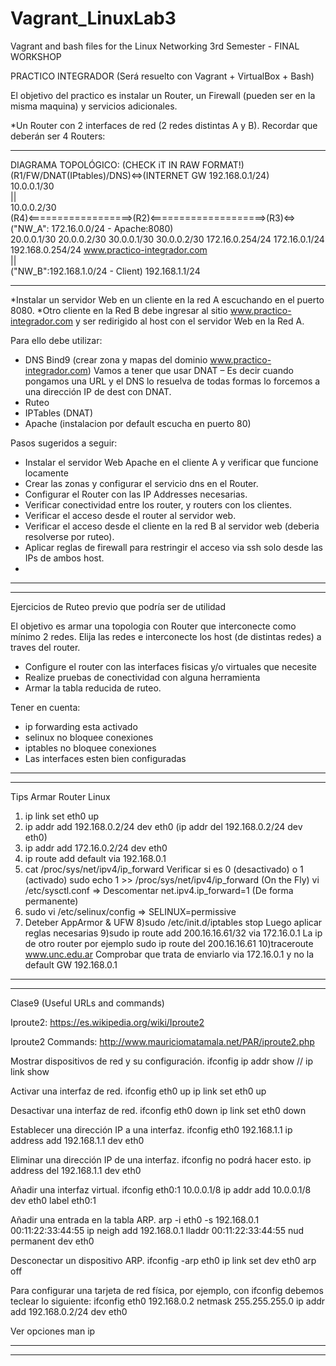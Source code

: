 # Vagrant_LinuxLab3
Vagrant and bash files for the Linux Networking 3rd Semester -  FINAL WORKSHOP

PRACTICO INTEGRADOR (Será resuelto con Vagrant + VirtualBox + Bash)

El objetivo del practico es instalar un Router, un Firewall (pueden ser en la misma maquina) y servicios adicionales.

*Un Router con 2 interfaces de red (2 redes distintas A y B). Recordar que deberán ser 4 Routers:

_____________________________________________________________________________________________________
DIAGRAMA TOPOLÓGICO: (CHECK iT IN RAW FORMAT!) 								                      
                        (R1/FW/DNAT(IPtables)/DNS)<=>(INTERNET GW 192.168.0.1/24)                    
		        10.0.0.1/30        			                                     
		         ||                                      		                     
   	      		10.0.0.2/30				 		 		             
(R4)<==================>(R2)<====================>(R3)<=>("NW_A": 172.16.0.0/24 - Apache:8080)       
20.0.0.1/30 20.0.0.2/30    30.0.0.1/30 30.0.0.2/30    172.16.0.254/24     172.16.0.1/24              
192.168.0.254/24                                                          www.practico-integrador.com                             
||					                                  
("NW_B":192.168.1.0/24 - Client)
192.168.1.1/24
_____________________________________________________________________________________________________ 
  
*Instalar un servidor Web en un cliente en la red A escuchando en el puerto 8080.
*Otro cliente en la Red B debe ingresar al sitio www.practico-integrador.com y ser redirigido al host con el servidor Web en la Red A.

Para ello debe utilizar:
* DNS Bind9 (crear zona y mapas del dominio www.practico-integrador.com)
Vamos a tener que usar DNAT – Es decir cuando pongamos una URL y el DNS lo resuelva de todas formas lo forcemos a una dirección  IP de dest con DNAT.
* Ruteo
* IPTables (DNAT)
* Apache (instalacion por default escucha en puerto 80)

Pasos sugeridos a seguir:
* Instalar el servidor Web Apache en el cliente A y verificar que funcione locamente
* Crear las zonas y configurar el servicio dns en el Router.
* Configurar el Router con las IP Addresses necesarias.
* Verificar conectividad entre los router, y routers con los clientes.
* Verificar el acceso desde el router al servidor web.
* Verificar el acceso desde el cliente en la red B al servidor web (deberia resolverse por ruteo).
* Aplicar reglas de firewall para restringir el acceso via ssh solo desde las IPs de ambos host.
* 
____________________________________________________________
____________________________________________________________

Ejercicios de Ruteo previo que podría ser de utilidad

El objetivo es armar una topologia con Router que interconecte como mínimo 2 redes. 
Elija las redes e interconecte los host (de distintas redes) a traves del router.

* Configure el router con las interfaces fisicas y/o virtuales que necesite
* Realize pruebas de conectividad con alguna herramienta
* Armar la tabla reducida de ruteo.

Tener en cuenta:
* ip forwarding esta activado
* selinux no bloquee conexiones
* iptables no bloquee conexiones
* Las interfaces esten bien configuradas

____________________________________________________________
____________________________________________________________

Tips Armar Router Linux

1) ip link set eth0 up
2) ip addr add 192.168.0.2/24 dev eth0 (ip addr del 192.168.0.2/24 dev eth0)
3) ip addr add 172.16.0.2/24 dev eth0
4) ip route add default via 192.168.0.1
5) cat /proc/sys/net/ipv4/ip_forward
Verificar si es 0 (desactivado) o 1 (activado)
sudo echo 1 >> /proc/sys/net/ipv4/ip_forward (On the Fly)
vi /etc/sysctl.conf => Descomentar net.ipv4.ip_forward=1 (De forma permanente)
6) sudo vi /etc/selinux/config => SELINUX=permissive
7) Deteber AppArmor & UFW
8)sudo /etc/init.d/iptables stop
Luego aplicar reglas necesarias
9)sudo ip route add 200.16.16.61/32 via 172.16.0.1
La ip de otro router por ejemplo
sudo ip route del 200.16.16.61
10)traceroute www.unc.edu.ar
Comprobar que trata de enviarlo via 172.16.0.1 y no la default GW 192.168.0.1

____________________________________________________________
____________________________________________________________

Clase9 (Useful URLs and commands)

Iproute2:
https://es.wikipedia.org/wiki/Iproute2

Iproute2 Commands:
http://www.mauriciomatamala.net/PAR/iproute2.php

Mostrar dispositivos de red y su configuración.
	ifconfig
	ip addr show // ip link show

Activar una interfaz de red.
	ifconfig eth0 up
	ip link set eth0 up

Desactivar una interfaz de red.
	ifconfig eth0 down
	ip link set eth0 down

Establecer una dirección IP a una interfaz.
	ifconfig eth0 192.168.1.1
	ip address add 192.168.1.1 dev eth0

Eliminar una dirección IP de una interfaz.
	ifconfig no podrá hacer esto.
	ip address del 192.168.1.1 dev eth0

Añadir una interfaz virtual.
	ifconfig eth0:1 10.0.0.1/8
	ip addr add 10.0.0.1/8 dev eth0 label eth0:1

Añadir una entrada en la tabla ARP.
	arp -i eth0 -s 192.168.0.1 00:11:22:33:44:55
	ip neigh add 192.168.0.1 lladdr 00:11:22:33:44:55 nud permanent dev eth0

Desconectar un dispositivo ARP.
	ifconfig -arp eth0
	ip link set dev eth0 arp off

Para configurar una tarjeta de red física, por ejemplo, con ifconfig debemos teclear lo siguiente:
	ifconfig eth0 192.168.0.2 netmask 255.255.255.0
	ip addr add 192.168.0.2/24 dev eth0

Ver opciones
	man ip

____________________________________________________________
____________________________________________________________
